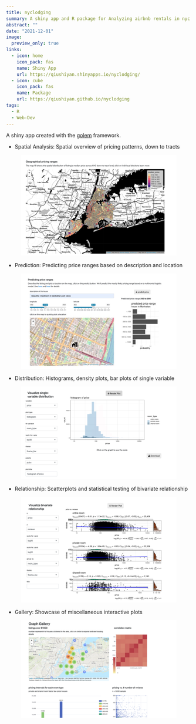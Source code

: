 ```yaml
---
title: nyclodging
summary: A shiny app and R package for Analyzing airbnb rentals in nyc 
abstract: ""
date: "2021-12-01"
image:
  preview_only: true
links:
  - icon: home
    icon_pack: fas
    name: Shiny App
    url: https://qiushiyan.shinyapps.io/nyclodging/
  - icon: cube
    icon_pack: fas
    name: Package
    url: https://qiushiyan.github.io/nyclodging
tags:
  - R
  - Web-Dev
---
```


A shiny app created with the [golem](https://github.com/ThinkR-open/golem) framework. 


- Spatial Analysis: Spatial overview of pricing patterns, down to tracts

<figure>
  <img src = "mod_spatial.png"/>
</figure>

- Prediction: Predicting price ranges based on description and location

<figure>
  <img src = "featured.png"/>
</figure>

- Distribution: Histograms, density plots, bar plots of single variable

<figure>
  <img src = "mod_dist.png"/>
</figure>

- Relationship: Scatterplots and statistical testing of bivariate relationship

<figure>
  <img src = "mod_relation.png"/>
</figure>

- Gallery: Showcase of miscellaneous interactive plots

<figure>
  <img src = "mod_gallery.png"/>
</figure>

